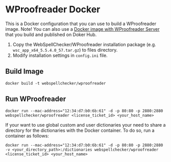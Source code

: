 # WProofreader Docker

This is a Docker configuration that you can use to build a WProofreader image. 
Note! You can also use a [Docker image with WProofreader Server](https://hub.docker.com/r/webspellchecker/wproofreader) that you build and published on Doker Hub.

1. Copy the WebSpellChecker/WProofreader installation package (e.g. `wsc_app_x64_5.5.4.0_57.tar.gz`) to files directory.
2. Modify installation settings in `config.ini` file.

## Build Image

```docker build -t webspellchecker/wproofreader```

## Run WProofreader

```docker run --mac-address="12:34:d7:b0:6b:61" -d -p 80:80 -p 2880:2880 webspellchecker/wproofreader <license_ticket_id> <your_host_name>```

If your want to use global custom and user dictionaries your need to share a directory for the dictionaries with the Docker container. To do so, run a container as follows:

```docker run --mac-address="12:34:d7:b0:6b:61" -d -p 80:80 -p 2880:2880 -v <your_directory_path>:/dictionaries webspellchecker/wproofreader <license_ticket_id> <your_host_name>```
